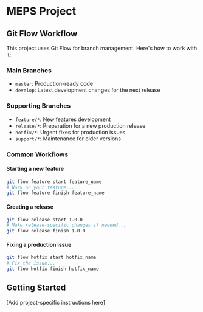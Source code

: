 # MEPS Project

## Git Flow Workflow

This project uses Git Flow for branch management. Here's how to work with it:

### Main Branches
- `master`: Production-ready code
- `develop`: Latest development changes for the next release

### Supporting Branches
- `feature/*`: New features development
- `release/*`: Preparation for a new production release
- `hotfix/*`: Urgent fixes for production issues
- `support/*`: Maintenance for older versions

### Common Workflows

#### Starting a new feature
```bash
git flow feature start feature_name
# Work on your feature...
git flow feature finish feature_name
```

#### Creating a release
```bash
git flow release start 1.0.0
# Make release-specific changes if needed...
git flow release finish 1.0.0
```

#### Fixing a production issue
```bash
git flow hotfix start hotfix_name
# Fix the issue...
git flow hotfix finish hotfix_name
```

## Getting Started

[Add project-specific instructions here]
